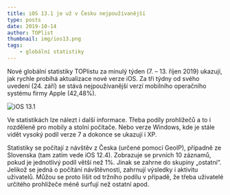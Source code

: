 ```yaml
---
title: iOS 13.1 je už v Česku nejpoužívanější
type: posts
date: 2019-10-14
author: TOPlist
thumbnail: img/ios13.png
tags:
    - globální statistiky
---
```

Nové globální statistiky TOPlistu za minulý týden (7. – 13. říjen 2019) ukazují, jak rychle probíhá aktualizace nové verze iOS. Za tři týdny od svého uvedení (24. září) se stává nejpoužívanější verzí mobilního operačního systému firmy Apple (42,48%).

![iOS 13.1](img/ios13.png)

Ve statistikách lze nálezt i další informace. Třeba podíly prohlížečů a to i rozděleně pro mobily a stolní počítače. Nebo verze Windows, kde je stále vidět vysoký podíl verze 7 a dokonce se ukazují i XP.

Statistiky se počítají z návštěv z Česka (určené pomocí GeoIP), případně ze Slovenska (tam zatím vede iOS 12.4). Zobrazuje se prvních 10 záznamů, pokud je jednotlivý podíl větší než 1%. Jinak se zahrne do skupiny „ostatní“. Jelikož se jedná o počítání návštěvnosti, zahrnují výsledky i aktivitu uživatelů. Můžou se proto lišit od tržního podílu v případě, že třeba uživatelé určitého prohlížeče méně surfují než ostatní apod.